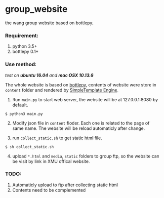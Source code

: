 # group_website

the wang group website based on bottlepy.

### Requirement:

1. python 3.5+
2. bottlepy 0.1+

### Use method:

*test on **ubuntu 16.04** and **mac OSX 10.13.6***

The whole website is based on [bottlepy](https://bottlepy.org/docs/dev/index.html), contents of website were store in `content` folder and rendered by [SimpleTemplate Engine](https://bottlepy.org/docs/dev/stpl.html).

1. Run `main.py` to start web server, the website will be at 127.0.0.1:8080 by default.
```
$ python3 main.py
```
2. Modify json file in `content` floder. Each one is related to the page of same name. The website will be reload automaticly after change.

3. run `collect_static.sh` to get static html file.
```
$ sh collect_static.sh
```

4. upload `*.html` and `media`, `static` folders to group ftp, so the website can be visit by link in XMU offical website.

### TODO:

1. Automaticly upload to ftp after collecting static html
2. Contents need to be complemented


